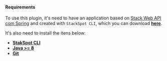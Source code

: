 #### **Requirements**
To use this plugin, it's need to have an application based on [Stack Web API com Spring](https://github.com/stack-spot/graphene-java-api-stack/tree/main/spring-web-api-template) and created with `StackSpot CLI`, which you can download [**here**](https://stackspot.com/).

It's also need to install the itens below:
- [**StakSpot CLI**](https://docs.stackspot.com/v3.0.0/os-cli/installation/)
- [**Java >= 8**](https://openjdk.org/)
- [**Git**](https://git-scm.com/)
